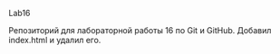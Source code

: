 Lab16 <br>

Репозиторий для лабораторной работы 16 по Git и GitHub.
Добавил index.html и удалил его.
